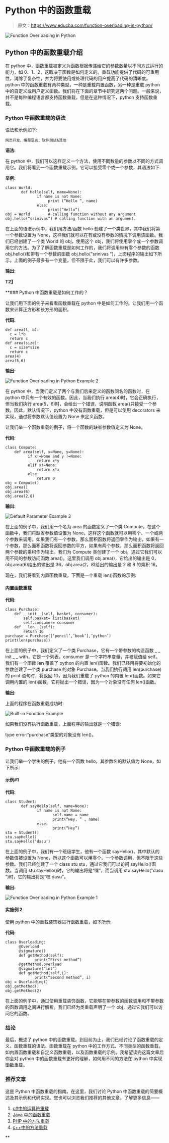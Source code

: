 # Python 中的函数重载

> 原文：<https://www.educba.com/function-overloading-in-python/>

![Function Overloading in Python](img/0627c3edc1210881196072be878ea221.png "Function Overloading in Python")



## Python 中的函数重载介绍

在 python 中，函数重载被定义为函数根据传递给它的参数数量以不同方式运行的能力，如 0、1、2，这取决于函数是如何定义的。重载功能提供了代码的可重用性，消除了复杂性，并为将要使用或处理代码的用户提高了代码的清晰度。python 中的函数重载有两种类型，一种是重载内置函数，另一种是重载 python 中的自定义或用户定义函数。我们将在下面的章节中研究这两个问题。一般来说，并不是每种编程语言都支持函数重载，但是在这种情况下，python 支持函数重载。

### Python 中函数重载的语法

语法和示例如下:

<small>网页开发、编程语言、软件测试&其他</small>

**语法:**

在 python 中，我们可以这样定义一个方法，使用不同数量的参数以不同的方式调用它。我们将看到一个函数重载示例，它可以接受零个或一个参数，其语法如下:

**举例:**

```
class World:
       def hello(self, name=None):
              if name is not None:
                   print (“Hello “, name)
              else:
                   print(“Hello”)
obj = World        # calling function without any argument
obj.hello(“srinivas”) # calling function with an argument. 
```

在上面的语法示例中，我们用方法/函数 hello 创建了一个类世界，其中我们将第一个参数设置为 None，这样我们就可以在有或没有参数的情况下调用该函数。我们已经创建了一个类 World 的 obj，使用这个 obj，我们将使用零个或一个参数调用它的方法。为了了解函数重载是如何工作的，我们将调用带有零个参数的函数 obj.hello()和带有一个参数的函数 obj.hello("srinivas ")，上面程序的输出如下所示。上面的例子最多有一个变量，但不限于此，我们可以有许多参数。

**输出:**

**T2】**



 **### Python 中函数重载是如何工作的？

让我们用下面的例子来看看函数重载在 python 中是如何工作的。让我们用一个函数来计算正方形和长方形的面积。

**代码:**

```
def area(l, b):
  c = l*b
  return c
def area(size):
  c = size*size
  return c
area(4)
area(5,6) 
```

**输出:**

![Function Overloading in Python Example 2](img/a2512f009c4ddcb9d107e7cbd254e0b1.png "Function Overloading in Python Example 2")



在 python 中，当我们定义了两个与我们后来定义的函数同名的函数时，在 python 中只有一个有效的函数。因此，当我们执行 area(4)时，它会正确执行，但当我们执行 area(5，6)时，会给出一个错误，说明函数 area()只接受一个参数。因此，默认情况下，python 中没有函数重载，但是可以使用 decorators 来实现，通过将参数默认值设置为 None 来定义函数。

让我们举一个函数重载的例子，将一个函数的缺省参数值定义为 None。

**代码:**

```
class Compute:
    def area(self, x=None, y=None):
          if x!=None and y !=None:
              return x*y
          elif x!=None:
              return x*x
          else:
              return 0
obj = Compute()
obj.area()
obj.area(6)
obj.area(2,8) 
```

**输出:**

![Default Parameter Example 3](img/ed33340e365b64373d5d9b1e30bde3c2.png "Default Parameter Example 3")



在上面的例子中，我们用一个名为 area 的函数定义了一个类 Compute，在这个函数中，我们将缺省参数值设置为 None，这样这个函数就可以用零个、一个或两个参数来调用。如果我们有一个参数，那么面积函数将返回零作为输出，如果有一个参数，那么面积函数将返回参数的平方，如果有两个参数，那么面积函数将返回两个参数的乘积作为输出。我们为 Compute 类创建了一个 obj，通过它我们可以用不同的参数访问函数 area()。这里我们调用 obj.area()，它给出的输出是 0，obj.area(6)给出的输出是 36，obj.area(2，8)给出的输出是 2 和 8 的乘积 16。

现在，我们将看到内置函数重载，下面是一个重载 len()函数的示例:

#### 内置函数重载

**代码:**

```
class Purchase:
    def __init__(self, basket, consumer):
        self.basket= list(basket)
        self.consumer= consumer
    def __len__(self):
        return 10
purchase = Purchase([‘pencil’,’book’],’python’)
print(len(purchase)) 
```

在上面的例子中，我们定义了一个类 Purchase，它有一个带参数的构造函数 _ _ init _ _ with，它是一个列表，consumer 是一个字符串变量，并被赋值给 self。我们有一个函数 __len__ 覆盖了 python 的内置 len()函数。我们已经用将要初始化的参数创建了一个类 purchase 的对象 Purchase。当我们执行调用 len(purchase)的 print 语句时，将返回 10，因为我们重载了 python 的内置 len()函数。如果它调用内置的 len()函数，它将抛出一个错误，因为一个对象没有任何 len()函数。

**输出:**

上面的程序在函数重载成功时:

![Built-in Function Example ](img/6a714b1058dc427780f6095cd1427d39.png "Built-in Function Example ")



如果我们没有执行函数重载，上面程序的输出就是一个错误:

type error:“purchase”类型的对象没有 len()。

### Python 中函数重载的例子

让我们举一个学生的例子，他有一个函数 hello，其参数名的默认值为 None，如下所示:

#### 示例#1

**代码:**

```
class Student:
       def sayHello(self, name=None):
              if name is not None:
                     self.name = name
                     print(“Hey, ” , name)
              else:
                     print(“Hey”)
stu = Student()
stu.sayHello()
stu.sayHello(‘dasu’) 
```

在上面的例子中，我们有一个班级学生，他有一个函数 sayHello()，其中默认的参数值被设置为 None，所以这个函数可以用零个、一个参数调用，但不限于这些参数。我们已经创建了一个 class stu stu，通过它我们可以访问 sayHello()函数。当调用 stu.sayHello()时，它的输出将是“嘿”，而当调用 stu.sayHello("dasu ")时，它的输出将是“嘿 dasu”。

**输出:**

![Function Overloading in Python Example 1](img/476834de59ad19c27c8b90bcfe1cc977.png "Function Overloading in Python Example 1")



#### 实施例 2

使用 python 中的重载装饰器进行函数重载，如下所示:

**代码:**

```
class Overloading:
      @Overload
      @signature()
      def getMethod(self):
             print(“First method”)
      @getMethod.overload
      @signature(“int”)
      def getMethod(self,i):
             print(“Second method”, i)
obj = Overloading()
obj.getMethod()
obj.getMethod(2) 
```

在上面的例子中，通过使用重载装饰函数，它能够在带参数的函数调用和不带参数的函数调用之间进行解析。我们已经为类重载声明了一个 obj，通过它我们可以访问它的函数。

### 结论

最后，概述了 python 中的函数重载。到目前为止，我们已经讨论了函数重载的定义、函数重载的语法、函数重载在 python 中的工作方式、不同类型的函数重载，如内置函数重载和自定义函数重载，以及函数重载的示例。我希望读完这篇文章后你会对 python 中的函数重载有更好的理解，如何用不同的方法在 python 中实现函数重载。

### 推荐文章

这是 Python 中函数重载的指南。在这里，我们讨论 Python 中函数重载的简要概述及其示例和代码实现。您也可以浏览我们推荐的其他文章，了解更多信息——

1.  [c#中的运算符重载](https://www.educba.com/operator-overloading-in-c-sharp/)
2.  [Java 中的函数重载](https://www.educba.com/function-overloading-in-java/)
3.  [PHP 中的方法重载](https://www.educba.com/method-overloading-in-php/)
4.  [c++中的方法重载](https://www.educba.com/method-overloading-in-c-plus-plus/)





**